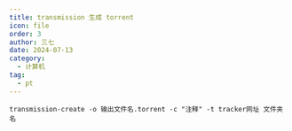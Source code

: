 ```yaml
---
title: transmission 生成 torrent
icon: file
order: 3
author: 三七
date: 2024-07-13
category:
  - 计算机
tag:
  - pt
---
```


<!-- more --> 
```
transmission-create -o 输出文件名.torrent -c "注释" -t tracker网址 文件夹名
```
